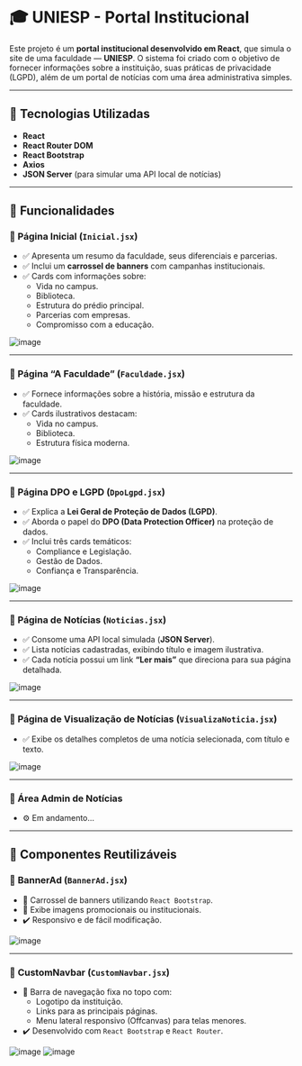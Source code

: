 # 🎓 UNIESP - Portal Institucional

Este projeto é um **portal institucional desenvolvido em React**, que simula o site de uma faculdade — **UNIESP**. O sistema foi criado com o objetivo de fornecer informações sobre a instituição, suas práticas de privacidade (LGPD), além de um portal de notícias com uma área administrativa simples.

---

## 🚀 Tecnologias Utilizadas

- **React**
- **React Router DOM**
- **React Bootstrap**
- **Axios**
- **JSON Server** (para simular uma API local de notícias)

---

## 🎯 Funcionalidades

### 🔹 Página Inicial (`Inicial.jsx`)

- ✅ Apresenta um resumo da faculdade, seus diferenciais e parcerias.
- ✅ Inclui um **carrossel de banners** com campanhas institucionais.
- ✅ Cards com informações sobre:
  - Vida no campus.
  - Biblioteca.
  - Estrutura do prédio principal.
  - Parcerias com empresas.
  - Compromisso com a educação.

![image](https://github.com/user-attachments/assets/e0e208c7-bf0e-4815-af4f-14e70147b55f)

---

### 🔹 Página “A Faculdade” (`Faculdade.jsx`)

- ✅ Fornece informações sobre a história, missão e estrutura da faculdade.
- ✅ Cards ilustrativos destacam:
  - Vida no campus.
  - Biblioteca.
  - Estrutura física moderna.

![image](https://github.com/user-attachments/assets/cfa9ee3b-d916-4620-9f49-8bc3f3e91e2a)


---

### 🔹 Página DPO e LGPD (`DpoLgpd.jsx`)

- ✅ Explica a **Lei Geral de Proteção de Dados (LGPD)**.
- ✅ Aborda o papel do **DPO (Data Protection Officer)** na proteção de dados.
- ✅ Inclui três cards temáticos:
  - Compliance e Legislação.
  - Gestão de Dados.
  - Confiança e Transparência.

![image](https://github.com/user-attachments/assets/4d998dcc-59ca-4078-bfbe-8c36e8d6e25f)


---

### 🔹 Página de Notícias (`Noticias.jsx`)

- ✅ Consome uma API local simulada (**JSON Server**).
- ✅ Lista notícias cadastradas, exibindo título e imagem ilustrativa.
- ✅ Cada notícia possui um link **“Ler mais”** que direciona para sua página detalhada.

![image](https://github.com/user-attachments/assets/7da9a784-b355-407a-9764-025aa0714426)


---

### 🔹 Página de Visualização de Notícias (`VisualizaNoticia.jsx`)

- ✅ Exibe os detalhes completos de uma notícia selecionada, com título e texto.

![image](https://github.com/user-attachments/assets/ead62b64-9c7a-42b2-ac9a-96ae64a09607)


---

### 🔹 Área Admin de Notícias

- ⚙️ Em andamento...

---

## 🧩 Componentes Reutilizáveis

### 🔸 **BannerAd (`BannerAd.jsx`)**
- 🔁 Carrossel de banners utilizando `React Bootstrap`.
- 🎯 Exibe imagens promocionais ou institucionais.
- ✔️ Responsivo e de fácil modificação.

![image](https://github.com/user-attachments/assets/3670729f-61d9-43fc-9918-ba88089983ba)


---

### 🔸 **CustomNavbar (`CustomNavbar.jsx`)**
- 🧭 Barra de navegação fixa no topo com:
  - Logotipo da instituição.
  - Links para as principais páginas.
  - Menu lateral responsivo (Offcanvas) para telas menores.
- ✔️ Desenvolvido com `React Bootstrap` e `React Router`.

![image](https://github.com/user-attachments/assets/2d7cb924-cb87-48ed-bf43-78d352d9e8de)
![image](https://github.com/user-attachments/assets/11b8f365-5df5-4b05-b4b9-29bd29dcd37e)
